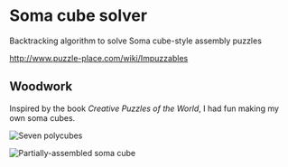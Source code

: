 # Soma cube solver

Backtracking algorithm to solve Soma cube-style assembly puzzles

http://www.puzzle-place.com/wiki/Impuzzables

Woodwork
--------

Inspired by the book *Creative Puzzles of the World*, I had fun making my own soma cubes. 

![Seven polycubes](https://i.imgur.com/rJm0Tqzl.jpg "Seven polycubes")

![Partially-assembled soma cube](https://i.imgur.com/aZv5gCOl.jpg "Partially-assembled soma cube")

